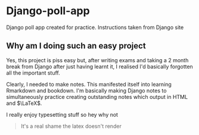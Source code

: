# Django-poll-app

Django poll app created for practice. Instructions taken from Django site

## Why am I doing such an easy project

Yes, this project is piss easy but, after writing exams and taking a 2 month break from Django after just having learnt it, I realised I'd basically forgotten all the important stuff.

Clearly, I needed to make notes. This manifested itself into learning Rmarkdown and bookdown. I'm basically making Django notes to simultaneously practice creating outstanding notes which output in HTML and $\LaTeX$.

I really enjoy typesetting stuff so hey why not

> It's a real shame the latex doesn't render